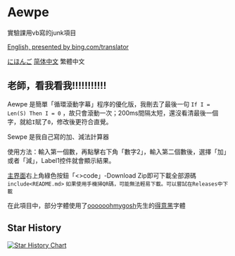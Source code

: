 # Aewpe
實驗課用vb寫的junk項目

[English, presented by bing.com/translator](README_EN.md)

[にほんご](README_JP.md) [简体中文](README.md) 繁體中文
## 老師，看我看我!!!!!!!!!!!
 Aewpe 是簡單「循環滾動字幕」程序的優化版，我刪去了最後一句 `If I = Len(S) Then I = 0` ，故只會滾動一次；200ms間隔太短，還沒看清最後一個字，就給`I`賦了`0`，修改後更符合直覺。

 Sewpe 是我自己寫的加、減法計算器
 
 使用方法：輸入第一個數，再點擊右下角「數字2」，輸入第二個數後，選擇「加」或者「減」，Label1控件就會顯示結果。
 
 [主界面](https://github.com/Gakusyun/Aewpe)右上角綠色按鈕「<>code」-Download Zip即可下載全部源碼 `include<README.md>` `如果使用手機掃QR碼，可能無法輕易下載。可以嘗試在Releases中下載`
 
 在此項目中，部分字體使用了[oooooohmygosh](https://space.bilibili.com/38053181)先生的[得意黑](https://github.com/atelier-anchor/smiley-sans)字體
## Star History
[![Star History Chart](https://api.star-history.com/svg?repos=Gakusyun/Aewpe&type=Date)](https://star-history.com/#Gakusyun/Aewpe&Date)
